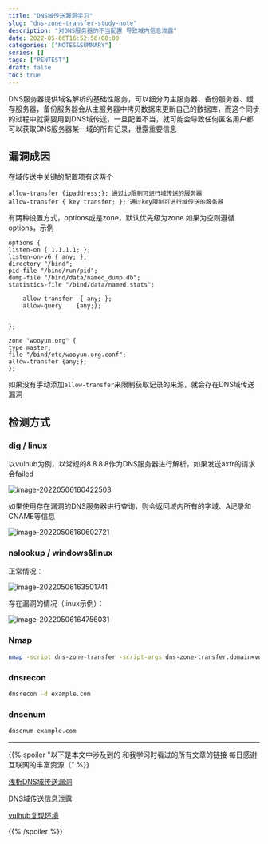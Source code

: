 ```yaml
---
title: "DNS域传送漏洞学习"
slug: "dns-zone-transfer-study-note"
description: "对DNS服务器的不当配置 导致域内信息泄露"
date: 2022-05-06T16:52:58+08:00
categories: ["NOTES&SUMMARY"]
series: []
tags: ["PENTEST"]
draft: false
toc: true
---
```


DNS服务器提供域名解析的基础性服务，可以细分为主服务器、备份服务器、缓存服务器，备份服务器会从主服务器中拷贝数据来更新自己的数据库，而这个同步的过程中就需要用到DNS域传送，一旦配置不当，就可能会导致任何匿名用户都可以获取DNS服务器某一域的所有记录，泄露重要信息

## 漏洞成因

在域传送中关键的配置项有这两个

```
allow-transfer {ipaddress;}; 通过ip限制可进行域传送的服务器
allow-transfer { key transfer; }; 通过key限制可进行域传送的服务器
```

有两种设置方式，options或是zone，默认优先级为zone 如果为空则遵循options，示例

```
options {
listen-on { 1.1.1.1; };
listen-on-v6 { any; };
directory "/bind";
pid-file "/bind/run/pid";
dump-file "/bind/data/named_dump.db";
statistics-file "/bind/data/named.stats";

    allow-transfer  { any; };
    allow-query    {any;};


};
```

```
zone "wooyun.org" {
type master;
file "/bind/etc/wooyun.org.conf";
allow-transfer {any;};
};
```

如果没有手动添加`allow-transfer`来限制获取记录的来源，就会存在DNS域传送漏洞

## 检测方式

### dig / linux

以vulhub为例，以常规的8.8.8.8作为DNS服务器进行解析，如果发送axfr的请求会failed

![image-20220506160422503](https://raw.githubusercontent.com/AmiaaaZ/ImageOverCloud/master/wpImg/image-20220506160422503.png)

如果使用存在漏洞的DNS服务器进行查询，则会返回域内所有的字域、A记录和CNAME等信息

![image-20220506160602721](https://raw.githubusercontent.com/AmiaaaZ/ImageOverCloud/master/wpImg/image-20220506160602721.png)

### nslookup / windows&linux

正常情况：

![image-20220506163501741](https://raw.githubusercontent.com/AmiaaaZ/ImageOverCloud/master/wpImg/image-20220506163501741.png)

存在漏洞的情况（linux示例）：

![image-20220506164756031](https://raw.githubusercontent.com/AmiaaaZ/ImageOverCloud/master/wpImg/image-20220506164756031.png)

### Nmap

```bash
nmap -script dns-zone-transfer -script-args dns-zone-transfer.domain=vulhub.org -p 53 -Pn 172.27.0.2
```

### dnsrecon

```bash
dnsrecon -d example.com
```

### dnsenum

```bash
dnsenum example.com
```

----

{{% spoiler "以下是本文中涉及到的 和我学习时看过的所有文章的链接 每日感谢互联网的丰富资源（" %}}

[浅析DNS域传送漏洞](https://www.mi1k7ea.com/2021/04/03/%E6%B5%85%E6%9E%90DNS%E5%9F%9F%E4%BC%A0%E9%80%81%E6%BC%8F%E6%B4%9E/)

[DNS域传送信息泄露](http://drops.xmd5.com/static/drops/papers-64.html)

[vulhub复现环境](https://github.com/vulhub/vulhub/blob/master/dns/dns-zone-transfer/README.zh-cn.md)

{{% /spoiler %}}

